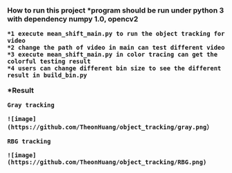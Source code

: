 <h3> How to run this project
 *program should be run under python 3 with dependency numpy 1.0, opencv2

	*1 execute mean_shift_main.py to run the object tracking for video
	*2 change the path of video in main can test different video
	*3 execute mean_shift_main.py in color tracing can get the colorful testing result
	*4 users can change different bin size to see the different result in build_bin.py
	
*Result

	Gray tracking
	
	![image](https://github.com/TheonHuang/object_tracking/gray.png）
	
	RBG tracking
	
	![image](https://github.com/TheonHuang/object_tracking/RBG.png)

